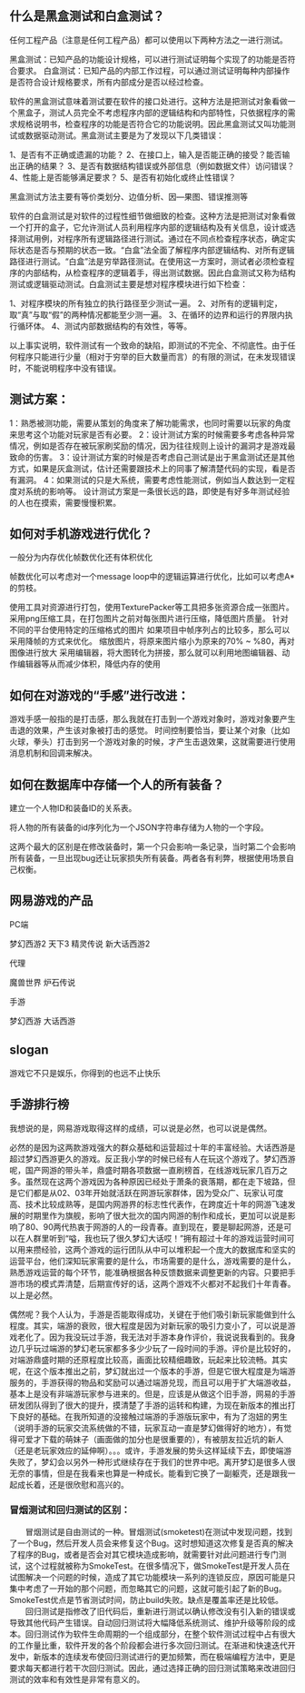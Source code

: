 ## 什么是黑盒测试和白盒测试？
任何工程产品（注意是任何工程产品）都可以使用以下两种方法之一进行测试。

黑盒测试：已知产品的功能设计规格，可以进行测试证明每个实现了的功能是否符合要求。
白盒测试：已知产品的内部工作过程，可以通过测试证明每种内部操作是否符合设计规格要求，所有内部成分是否以经过检查。

软件的黑盒测试意味着测试要在软件的接口处进行。这种方法是把测试对象看做一个黑盒子，测试人员完全不考虑程序内部的逻辑结构和内部特性，只依据程序的需求规格说明书，检查程序的功能是否符合它的功能说明。因此黑盒测试又叫功能测试或数据驱动测试。黑盒测试主要是为了发现以下几类错误：

1、是否有不正确或遗漏的功能？
2、在接口上，输入是否能正确的接受？能否输出正确的结果？
3、是否有数据结构错误或外部信息（例如数据文件）访问错误？
4、性能上是否能够满足要求？
5、是否有初始化或终止性错误？

黑盒测试方法主要有等价类划分、边值分析、因—果图、错误推测等

软件的白盒测试是对软件的过程性细节做细致的检查。这种方法是把测试对象看做一个打开的盒子，它允许测试人员利用程序内部的逻辑结构及有关信息，设计或选择测试用例，对程序所有逻辑路径进行测试。通过在不同点检查程序状态，确定实际状态是否与预期的状态一致。“白盒”法全面了解程序内部逻辑结构、对所有逻辑路径进行测试。“白盒”法是穷举路径测试。在使用这一方案时，测试者必须检查程序的内部结构，从检查程序的逻辑着手，得出测试数据。因此白盒测试又称为结构测试或逻辑驱动测试。白盒测试主要是想对程序模块进行如下检查：

1、对程序模块的所有独立的执行路径至少测试一遍。
2、对所有的逻辑判定，取“真”与取“假”的两种情况都能至少测一遍。
3、在循环的边界和运行的界限内执行循环体。
4、测试内部数据结构的有效性，等等。

以上事实说明，软件测试有一个致命的缺陷，即测试的不完全、不彻底性。由于任何程序只能进行少量（相对于穷举的巨大数量而言）的有限的测试，在未发现错误时，不能说明程序中没有错误。


## 测试方案：

1：熟悉被测功能，需要从策划的角度来了解功能需求，也同时需要以玩家的角度来思考这个功能对玩家是否有必要。
2：设计测试方案的时候需要多考虑各种异常情况，例如是否存在被玩家刷奖励的情况，因为往往规则上设计的漏洞才是游戏最致命的伤害。
3：设计测试方案的时候是否考虑自己测试是出于黑盒测试还是其他方式，如果是灰盒测试，估计还需要跟技术上的同事了解清楚代码的实现，看是否有漏洞。
4：如果测试的只是大系统，需要考虑性能测试，例如当人数达到一定程度对系统的影响等。
设计测试方案是一条很长远的路，即使是有好多年测试经验的人也在摸索，需要慢慢积累。


## 如何对手机游戏进行优化？

一般分为内存优化帧数优化还有体积优化

帧数优化可以考虑对一个message loop中的逻辑运算进行优化，比如可以考虑A*的剪枝。

使用工具对资源进行打包，使用TexturePacker等工具把多张资源合成一张图片。
采用png压缩工具，在打包图片之前对每张图片进行压缩，降低图片质量。
针对不同的平台使用特定的压缩格式的图片
如果项目中帧序列占的比较多，那么可以采用降帧的方式来优化。
缩放图片，将原来图片缩小为原来的70% ~ %80，再对图像进行放大
采用编辑器，将大图转化为拼接，那么就可以利用地图编辑器、动作编辑器等从而减少体积，降低内存的使用

## 如何在对游戏的“手感”进行改进：

游戏手感一般指的是打击感，那么我就在打击到一个游戏对象时，游戏对象要产生击退的效果，产生该对象被打击的感觉。
时间控制要恰当，要让某个对象（比如火球，拳头）打击到另一个游戏对象的时候，才产生击退效果，这就需要进行使用消息机制和回调来解决。

## 如何在数据库中存储一个人的所有装备？

建立一个人物ID和装备ID的关系表。

将人物的所有装备的id序列化为一个JSON字符串存储为人物的一个字段。

这两个最大的区别是在修改装备时，第一个只会影响一条记录，当时第二个会影响所有装备，一旦出现bug还让玩家损失所有装备。两者各有利弊，根据使用场景自己权衡。

## 网易游戏的产品

PC端

梦幻西游2 天下3 精灵传说 新大话西游2

代理

魔兽世界 炉石传说

手游

梦幻西游 大话西游

## slogan

游戏它不只是娱乐，你得到的也远不止快乐

## 手游排行榜

我想说的是，网易游戏取得这样的成绩，可以说是必然，也可以说是偶然。

必然的是因为这两款游戏强大的群众基础和运营超过十年的丰富经验。大话西游是超过梦幻西游更久的游戏。反正我小学的时候已经有人在玩这个游戏了。梦幻西游呢，国产网游的带头羊，鼎盛时期各项数据一直刷榜首，在线游戏玩家几百万之多。虽然现在这两个游戏因为各种原因已经处于萧条的衰落期，都在走下坡路，但是它们都是从02、03年开始就活跃在网游玩家群体，因为受众广、玩家认可度高、技术比较成熟等，是国内网游界的标志性代表作，在跨度近十年的网游飞速发展的时期里作为旗舰，影响了很大批次的国内网游的制作和成长，更加可以说是影响了80、90两代热衷于网游的人的一段青春。直到现在，要是聊起网游，还是可以在人群里听到“嗌，我也玩了很久梦幻大话哎！”拥有超过十年的游戏运营时间可以用来攒经验，这两个游戏的运行团队从中可以堆积起一个庞大的数据库和坚实的运营平台，他们深知玩家需要的是什么，市场需要的是什么，游戏需要的是什么，熟悉游戏运营的每个环节，能准确根据各种反馈数据来调整更新的内容。只要把手游市场的模式弄清楚，后期宣传好的话，这两个游戏不火都对不起我们十年青春。以上是必然。

偶然呢？我个人认为，手游是否能取得成功，关键在于他们吸引新玩家能做到什么程度。其实，端游的衰败，很大程度是因为对新玩家的吸引力变小了，可以说是游戏老化了。因为我没玩过手游，我无法对手游本身作评价，我说说我看到的。我身边几乎玩过端游的梦幻老玩家都多多少少玩了一段时间的手游。评价是比较好的，对端游鼎盛时期的还原程度比较高，画面比较精细趣致，玩起来比较流畅。其实呢，在这个版本推出之前，梦幻就出过一个版本的手游，但是它很大程度是为端游服务的，手游获得的物品和奖励可以通过端游兑现，而且可以用于扩大端游收益，基本上是没有非端游玩家参与进来的。但是，应该是从做这个旧手游，网易的手游研发团队得到了很大的提升，摸清楚了手游的运转和构建，为现在新版本的推出打下良好的基础。在我所知道的没接触过端游的手游版玩家中，有为了泡妞的男生（说明手游的玩家交流系统做的不错，玩家互动一直是梦幻做得好的地方），有觉得可爱才下载的萌妹子（画面做的加分也是很重要的），有被朋友拉近坑的新人（还是老玩家效应的延伸啊）。。。或许，手游发展的势头这样延续下去，即使端游失败了，梦幻会以另外一种形式继续存在于我们的世界中吧。离开梦幻是很多人很无奈的事情，但是在我看来也算是一种成长。能看到它换了一副躯壳，还是跟我一起成长着，还是很欣慰和高兴的。

### 冒烟测试和回归测试的区别：

　　冒烟测试是自由测试的一种。冒烟测试(smoketest)在测试中发现问题，找到了一个Bug，然后开发人员会来修复这个Bug。这时想知道这次修复是否真的解决了程序的Bug，或者是否会对其它模块造成影响，就需要针对此问题进行专门测试，这个过程就被称为SmokeTest。在很多情况下，做SmokeTest是开发人员在试图解决一个问题的时候，造成了其它功能模块一系列的连锁反应，原因可能是只集中考虑了一开始的那个问题，而忽略其它的问题，这就可能引起了新的Bug。SmokeTest优点是节省测试时间，防止build失败。缺点是覆盖率还是比较低。
　　回归测试是指修改了旧代码后，重新进行测试以确认修改没有引入新的错误或导致其他代码产生错误。自动回归测试将大幅降低系统测试、维护升级等阶段的成本。回归测试作为软件生命周期的一个组成部分，在整个软件测试过程中占有很大的工作量比重，软件开发的各个阶段都会进行多次回归测试。在渐进和快速迭代开发中，新版本的连续发布使回归测试进行的更加频繁，而在极端编程方法中，更是要求每天都进行若干次回归测试。因此，通过选择正确的回归测试策略来改进回归测试的效率和有效性是非常有意义的。